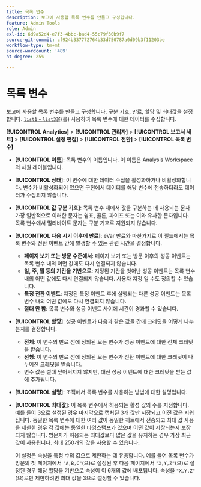 ```yaml
---
title: 목록 변수
description: 보고에 사용할 목록 변수를 만들고 구성합니다.
feature: Admin Tools
role: Admin
exl-id: 6d9a52d4-e7f3-4bbc-bad4-55c79f30b9f7
source-git-commit: cf924b337772764b33d750787a0d09b3f11203be
workflow-type: tm+mt
source-wordcount: '489'
ht-degree: 25%

---
```


# 목록 변수

보고에 사용할 목록 변수를 만들고 구성합니다. 구분 기호, 만료, 할당 및 최대값을 설정합니다. [`list1` - `list3`](/help/implement/vars/page-vars/list.md)을(를) 사용하여 목록 변수에 대한 데이터를 수집합니다.

**[!UICONTROL Analytics]** > **[!UICONTROL 관리자]** > **[!UICONTROL 보고서 세트]** > **[!UICONTROL 설정 편집]** > **[!UICONTROL 전환]** > **[!UICONTROL 목록 변수]**

* **[!UICONTROL 이름]**: 목록 변수의 이름입니다. 이 이름은 Analysis Workspace의 차원 레이블입니다.

* **[!UICONTROL 상태]**: 이 변수에 대한 데이터 수집을 활성화하거나 비활성화합니다. 변수가 비활성화되어 있으면 구현에서 데이터를 해당 변수에 전송하더라도 데이터가 수집되지 않습니다.

* **[!UICONTROL 값 구분 기호]**: 목록 변수 내에서 값을 구분하는 데 사용되는 문자 가장 일반적으로 이러한 문자는 쉼표, 콜론, 파이프 또는 이와 유사한 문자입니다. 목록 변수에서 멀티바이트 문자는 구분 기호로 지원되지 않습니다.

* **[!UICONTROL 다음 시기 이후에 만료]**: eVar 만료와 마찬가지로 이 필드에서는 목록 변수와 전환 이벤트 간에 발생할 수 있는 관련 시간을 결정합니다.
   * **페이지 보기 또는 방문 수준에서**: 페이지 보기 또는 방문 이후의 성공 이벤트는 목록 변수 내의 어떤 값에도 다시 연결되지 않습니다.
   * **일, 주, 월 등의 기간을 기반으로**: 지정된 기간을 벗어난 성공 이벤트는 목록 변수 내의 어떤 값에도 다시 연결되지 않습니다. 사용자 지정 일 수도 정의할 수 있습니다.
   * **특정 전환 이벤트**: 지정된 특정 이벤트 후에 실행되는 다른 성공 이벤트는 목록 변수 내의 어떤 값에도 다시 연결되지 않습니다.
   * **절대 안 함**: 목록 변수와 성공 이벤트 사이에 시간이 경과할 수 있습니다.

* **[!UICONTROL 할당]**: 성공 이벤트가 다음과 같은 값들 간에 크레딧을 어떻게 나누는지를 결정합니다.
   * **전체**: 이 변수의 만료 전에 정의된 모든 변수가 성공 이벤트에 대한 전체 크레딧을 받습니다.
   * **선형**: 이 변수의 만료 전에 정의된 모든 변수가 전환 이벤트에 대한 크레딧이 나누어진 크레딧을 받습니다.
   * 변수 값은 절대 덮어써지지 않지만, 대신 성공 이벤트에 대한 크레딧을 받는 값에 추가됩니다.

* **[!UICONTROL 설명]**: 조직에서 목록 변수를 사용하는 방법에 대한 설명입니다.

* **[!UICONTROL 최대값]**: 이 목록 변수에서 허용되는 활성 값의 수를 지정합니다. 예를 들어 3으로 설정된 경우 마지막으로 캡처된 3개 값만 저장되고 이전 값은 지워집니다. 동일한 목록 변수에 대한 여러 값이 동일한 히트에서 전송되고 최대 값 사용을 제한한 경우 각 값에는 동일한 타임스탬프가 있으며 어떤 값이 저장되는지 보장되지 않습니다. 방문자가 허용되는 최대값보다 많은 값을 유지하는 경우 가장 최근 값이 사용됩니다. 최대 250개의 값을 사용할 수 있습니다.

  이 설정은 속성을 특정 수의 값으로 제한하는 데 유용합니다. 예를 들어 목록 변수가 방문의 첫 페이지에서 `"A,B,C"`(으)로 설정된 후 다음 페이지에서 `"X,Y,Z"`(으)로 설정된 경우 해당 할당을 기반으로 속성이 이 6개의 값에 배포됩니다. 속성을 `"X,Y,Z"`(으)로만 제한하려면 최대 값을 3으로 설정할 수 있습니다.
